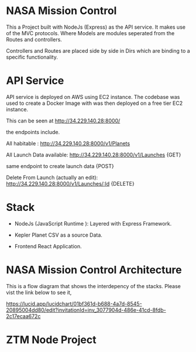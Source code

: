 
# NASA Mission Control 

This a Project built with NodeJs (Express) as the API service. It makes use of the MVC protocols. 
Where Models are modules seperated from the Routes and controllers. 

Controllers and Routes are placed side by side in Dirs which are binding to a specific functionality.


# API Service 
API service is deployed on AWS using EC2 instance. The codebase was used to create a Docker Image with was then deployed on a free tier EC2 instance. 


This can be seen at 
http://34.229.140.28:8000/

the endpoints include. 

All habitable : http://34.229.140.28:8000/v1/Planets


All Launch Data available: http://34.229.140.28:8000/v1/Launches {GET}

same endpoint to create launch data {POST}

Delete From Launch (actually an edit): http://34.229.140.28:8000/v1/Launches/:Id {DELETE}
# Stack

* NodeJs (JavaScript Runtime ): Layered with Express Framework. 
* Kepler Planet CSV as a source Data. 

* Frontend React Application.


# NASA Mission Control Architecture

This is a flow diagram that shows the interdepency of the stacks. Please vist the link below to see it,

 https://lucid.app/lucidchart/01bf361d-b688-4a7d-8545-20895004dd80/edit?invitationId=inv_3077904d-486e-41cd-8fdb-2c17ecaa672c


 # ZTM Node Project
 